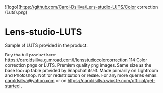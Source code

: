 ![logo](https://github.com/Carol-Dsillva/Lens-studio-LUTS/Color correction (Luts).png)
# Lens-studio-LUTS
Sample of LUTS provided in the product.

Buy the full product here: https://caroldsillva.gumroad.com/l/lensstudiocolorcorrection
114 Color correction pngs or LUTS. Premium quality png images. Same size as the base lookup table provided by Snapchat itself. Made primarily on Lightroom and Photoshop. Not for redistribution or resale. For any more queries email: caroldsillva@yahoo.com or on https://caroldsillva.wixsite.com/official/get-started .
